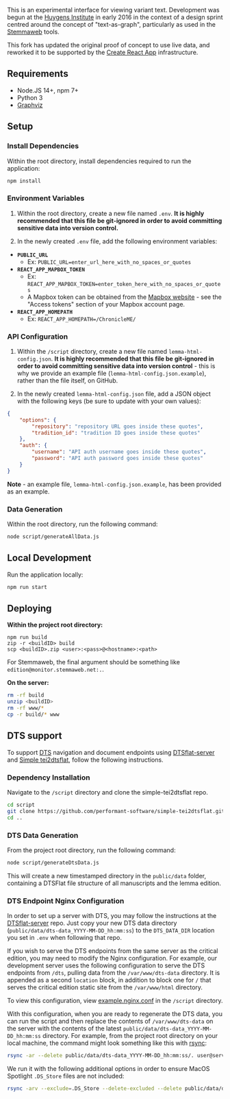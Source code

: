 This is an experimental interface for viewing variant text. Development was begun at the [Huygens Institute](http://huygens.knaw.nl/) in early 2016 in the context of a design sprint centred around the concept of "text-as-graph", particularly as used in the [Stemmaweb](https://stemmaweb.net/) tools.

This fork has updated the original proof of concept to use live data, and reworked it to be supported by the [Create React App](https://github.com/facebook/create-react-app) infrastructure.

## Requirements

-   Node.JS 14+, npm 7+
-   Python 3
-   [Graphviz](https://graphviz.org/)

## Setup

### Install Dependencies

Within the root directory, install dependencies required to run the application:

```sh
npm install
```

### Environment Variables

1. Within the root directory, create a new file named `.env`. **It is highly recommended that this file be git-ignored in order to avoid committing sensitive data into version control.**

2. In the newly created `.env` file, add the following environment variables:

-   **`PUBLIC_URL`**
    -   Ex: `PUBLIC_URL=enter_url_here_with_no_spaces_or_quotes`
-   **`REACT_APP_MAPBOX_TOKEN`**
    -   Ex: `REACT_APP_MAPBOX_TOKEN=enter_token_here_with_no_spaces_or_quotes`
    -   A Mapbox token can be obtained from the [Mapbox website](www.mapbox.com) - see the "Access tokens" section of your Mapbox account page.
-   **`REACT_APP_HOMEPATH`**
    -   Ex: `REACT_APP_HOMEPATH=/ChronicleME/`

### API Configuration

1. Within the `/script` directory, create a new file named `lemma-html-config.json`. **It is highly recommended that this file be git-ignored in order to avoid committing sensitive data into version control** - this is why we provide an example file (`lemma-html-config.json.example`), rather than the file itself, on GitHub.

2. In the newly created `lemma-html-config.json` file, add a JSON object with the following keys (be sure to update with your own values):

```json
{
    "options": {
        "repository": "repository URL goes inside these quotes",
        "tradition_id": "tradition ID goes inside these quotes"
    },
    "auth": {
        "username": "API auth username goes inside these quotes",
        "password": "API auth password goes inside these quotes"
    }
}
```

**Note** - an example file, `lemma-html-config.json.example`, has been provided as an example.

### Data Generation

Within the root directory, run the following command:

```sh
node script/generateAllData.js
```

## Local Development

Run the application locally:

```sh
npm run start
```

## Deploying

**Within the project root directory:**

```
npm run build
zip -r <buildID> build
scp <buildID>.zip <user>:<pass>@<hostname>:<path>
```

For Stemmaweb, the final argument should be something like `edition@monitor.stemmaweb.net:.`.

**On the server:**

```sh
rm -rf build
unzip <buildID>
rm -rf www/*
cp -r build/* www
```

## DTS support

To support [DTS](https://distributed-text-services.github.io/specifications/) navigation and document endpoints using [DTSflat-server](https://github.com/robcast/dtsflat-server) and [Simple tei2dtsflat](https://github.com/robcast/simple-tei2dtsflat), follow the following instructions.

### Dependency Installation

Navigate to the `/script` directory and clone the simple-tei2dtsflat repo.

```sh
cd script
git clone https://github.com/performant-software/simple-tei2dtsflat.git
cd ..
```

### DTS Data Generation

From the project root directory, run the following command:

```sh
node script/generateDtsData.js
```

This will create a new timestamped directory in the `public/data` folder, containing a DTSFlat file structure of all manuscripts and the lemma edition.

### DTS Endpoint Nginx Configuration

In order to set up a server with DTS, you may follow the instructions at the [DTSflat-server](https://github.com/robcast/dtsflat-server) repo. Just copy your new DTS data directory (`public/data/dts-data_YYYY-MM-DD_hh:mm:ss`) to the `DTS_DATA_DIR` location you set in `.env` when following that repo.

If you wish to serve the DTS endpoints from the same server as the critical edition, you may need to modify the Nginx configuration. For example, our development server uses the following configuration to serve the DTS endpoints from `/dts`, pulling data from the `/var/www/dts-data` directory. It is appended as a second `location` block, in addition to block one for `/` that serves the critical edition static site from the `/var/www/html` directory.

To view this configuration, view [example.nginx.conf](script/example.nginx.conf) in the `/script` directory.

With this configuration, when you are ready to regenerate the DTS data, you can run the script and then replace the contents of `/var/www/dts-data` on the server with the contents of the latest `public/data/dts-data_YYYY-MM-DD_hh:mm:ss` directory. For example, from the project root directory on your local machine, the command might look something like this with [rsync](https://www.digitalocean.com/community/tutorials/how-to-use-rsync-to-sync-local-and-remote-directories):

```sh
rsync -ar --delete public/data/dts-data_YYYY-MM-DD_hh:mm:ss/. user@server:/var/www/dts-data
```

We run it with the following additional options in order to ensure MacOS Spotlight `.DS_Store` files are not included:

```sh
rsync -arv --exclude=.DS_Store --delete-excluded --delete public/data/dts-data_YYYY-MM-DD_hh:mm:ss/. user@server:/var/www/dts-data
```
